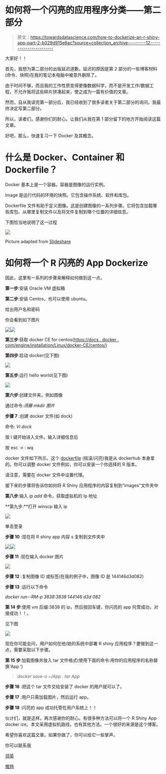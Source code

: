 # 如何将一个闪亮的应用程序分类——第二部分

> 原文：<https://towardsdatascience.com/how-to-dockerize-an-r-shiny-app-part-2-b029d915e6ac?source=collection_archive---------12----------------------->

大家好！！

首先，我想为第二部分的出版延迟道歉。延迟的原因是第 2 部分的一些博客材料(命令、快照)在我的笔记本电脑中被意外删除了。

由于时间不够，而且我的工作性质变得更像数据科学，而不是开发工作/数据工程，不允许我将这些碎片拼凑起来，使之成为一篇有价值的文章。

然而，自从我读完第一部分后，我已经收到了很多读者关于第二部分的询问。我最终决定写第二部分。

所以，读者们，感谢你们的耐心。让我们从我在第 1 部分留下的地方开始阅读这篇文章。

好吧，那么，快速复习一下 Docker 及其概念。

# **什么是 Docker、Container 和 Dockerfile？**

Docker 基本上是一个容器。容器是图像的运行实例。

Image 是运行代码的环境的快照。它包含操作系统、软件和库包。

Dockerfile 文件有助于定义图像。这是创建图像的一系列步骤。它将包含加载哪些库包、从哪里复制文件以及将文件复制到哪个位置的详细信息。

下图恰当地说明了这一过程

![](img/78d09fb8924e695789ae0ea7693e7c61.png)

Picture adapted from [Slideshare](https://www.slideshare.net/vincenzoferme/using-docker-containers-to-improve-reproducibility-in-software-and-web-engineering)

# **如何将一个 R 闪亮的 App Dockerize**

因此，这里有一系列的步骤来解释如何做到这一点。

**第一步**:安装 Oracle VM 虚拟箱

**第二步**:安装 Centos，也可以使用 ubuntu。

给出用户名和密码

你会看到如下图片

![](img/4728b0b8cf48ce2456febee8b860abd3.png)![](img/138615bab55651f443999bf837037d40.png)

**第三步**:获取 docker CE for centos([https://docs . docker . com/engine/installation/Linux/docker-CE/centos/](https://docs.docker.com/engine/installation/linux/docker-ce/centos/))

**第四步**:启动 docker(见下图)

![](img/63a950d1ff26e3827c90002092bc253c.png)

**第五步**:运行 hello world(见下图)

![](img/dec7097213646010ac71dca14239162a.png)

**第六步**:创建文件夹。例如图像

通过命令:*须藤 mkdir 图片*

**步骤 7** :创建 docker 文件(如 dock)

命令: *Vi dock*

按 I 键开始进入文件。输入详细信息后

按 esc -> : wq

docker 文件如下所示。这个 [dockerfile](https://hub.docker.com/r/rocker/shiny/~/dockerfile/) (摇滚/闪亮)我是从 dockerhub 本身拿的。你可以调整 docker 文件例如，你可以安装一个你选择的 R 版本。

请注意，需要在 docker 文件中设置代理。

接下来的步骤将告诉你如何将 R Shiny 应用程序的内容复制到“images”文件夹中

**第八步**:输入 *ip add* 命令，获取虚拟机的 Ip 地址

**第九步:**打开 winscp 输入 ip

![](img/31a43bf8a2bf35849cd785923739c520.png)

单击登录

**步骤 10** :现在将 R shiny app 内容 s 复制到文件夹中

![](img/43150eebec030bf5b19abc0b33db3a3e.png)![](img/345e200ae26211c46a437d3c35f58198.png)

**步骤 11** :现在输入 docker 图片

![](img/424056246290b524286aee47ef4bfa4d.png)

**步骤 12** :复制图像 ID 或标签(在我的例子中，图像 ID 是 144146d3d082)

**步骤 13** :运行以下命令

*docker run--RM-p 3838:3838 144146 d3d 082*

**第 14 步**:使用 vm 后缀:3838 的 ip，然后按回车键，你闪亮的 app 托管成功，对接成功！！。

见下图

![](img/593ae89758524b5b839ea8679fcc9bee.png)

现在你可能会问，用户如何在他/她的系统中部署 R shiny 应用程序？要做到这一点，需要采取以下步骤。

**第 15 步**:加载图像并放入 tar 文件格式(使用下面的命令:用你的应用程序的名称替换‘App ’)

> *docker save-o ~/App . tar App*

**步骤 16** :把这个 tar 文件交给安装了 docker 的用户就可以了。

**步骤 17** :用户只需加载图片，然后运行 app。

**步骤 18** :闪亮的 app 成功托管在用户系统上！！

伙计们，就是这样。再次感谢你的耐心。有很多种方法可以将一个 R Shiny App docker ize。本文采用虚拟机路线，也有其他方法。一个很好的来源是这个博客。

希望你喜欢这篇文章。如果你做了，你可以给它一些掌声。

你可以联系我

[领英](http://www.linkedin.com/in/venkat-raman-Analytics)

[推特](https://twitter.com/venksaiyan)